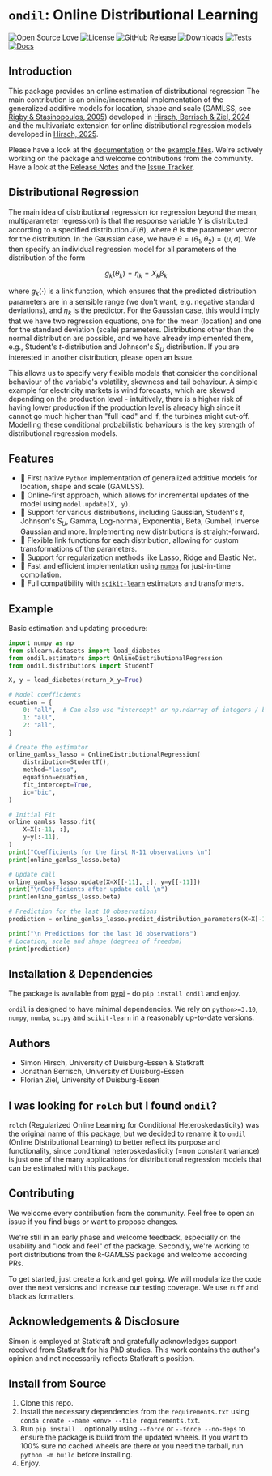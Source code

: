 # `ondil`: Online Distributional Learning

[![Open Source Love](https://badges.frapsoft.com/os/v2/open-source.svg?v=103)](https://github.com/ellerbrock/open-source-badges/)
[![License](https://img.shields.io/github/license/simon-hirsch/rolch)](https://opensource.org/license/gpl-3-0)
![GitHub Release](https://img.shields.io/github/v/release/simon-hirsch/ondil?display_name=release&label=Release)
[![Downloads](https://static.pepy.tech/badge/ondil)](https://pepy.tech/project/ondil)
[![Tests](https://github.com/simon-hirsch/ondil/actions/workflows/ci_run_tests.yml/badge.svg?branch=main)](https://github.com/simon-hirsch/ondil/actions/workflows/ci_run_tests.yml)
[![Docs](https://github.com/simon-hirsch/ondil/actions/workflows/ci_build_docs.yml/badge.svg?branch=main)](https://github.com/simon-hirsch/ondil/actions/workflows/ci_build_docs.yml)

## Introduction

This package provides an online estimation of distributional regression The main contribution is an online/incremental implementation of the generalized additive models for location, shape and scale (GAMLSS, see [Rigby & Stasinopoulos, 2005](https://academic.oup.com/jrsssc/article-abstract/54/3/507/7113027)) developed in [Hirsch, Berrisch & Ziel, 2024](https://arxiv.org/abs/2407.08750) and the multivariate extension for online distributional regression models developed in [Hirsch, 2025](https://arxiv.org/abs/2504.02518).

Please have a look at the [documentation](https://simon-hirsch.github.io/ondil/) or the [example files](https://github.com/simon-hirsch/ondil/tree/main/examples). We're actively working on the package and welcome contributions from the community. Have a look at the [Release Notes](https://github.com/simon-hirsch/ondil/releases) and the [Issue Tracker](https://github.com/simon-hirsch/ondil/issues).

## Distributional Regression

The main idea of distributional regression (or regression beyond the mean, multiparameter regression) is that the response variable $Y$ is distributed according to a specified distribution $\mathcal{F}(\theta)$, where $\theta$ is the parameter vector for the distribution. In the Gaussian case, we have $\theta = (\theta_1, \theta_2) = (\mu, \sigma)$. We then specify an individual regression model for all parameters of the distribution of the form

$$g_k(\theta_k) = \eta_k = X_k\beta_k$$

where $g_k(\cdot)$ is a link function, which ensures that the predicted distribution parameters are in a sensible range (we don't want, e.g. negative standard deviations), and $\eta_k$ is the predictor. For the Gaussian case, this would imply that we have two regression equations, one for the mean (location) and one for the standard deviation (scale) parameters. Distributions other than the normal distribution are possible, and we have already implemented them, e.g., Student's $t$-distribution and Johnson's $S_U$ distribution. If you are interested in another distribution, please open an Issue.

This allows us to specify very flexible models that consider the conditional behaviour of the variable's volatility, skewness and tail behaviour. A simple example for electricity markets is wind forecasts, which are skewed depending on the production level - intuitively, there is a higher risk of having lower production if the production level is already high since it cannot go much higher than "full load" and if, the turbines might cut-off. Modelling these conditional probabilistic behaviours is the key strength of distributional regression models.

## Features

- 🚀 First native `Python` implementation of generalized additive models for location, shape and scale (GAMLSS).
- 🚀 Online-first approach, which allows for incremental updates of the model using `model.update(X, y)`.
- 🚀 Support for various distributions, including Gaussian, Student's $t$, Johnson's $S_U$, Gamma, Log-normal, Exponential, Beta, Gumbel, Inverse Gaussian and more. Implementing new distributions is straight-forward.
- 🚀 Flexible link functions for each distribution, allowing for custom transformations of the parameters.
- 🚀 Support for regularization methods like Lasso, Ridge and Elastic Net.
- 🚀 Fast and efficient implementation using [`numba`](https://numba.pydata.org/) for just-in-time compilation.
- 🚀 Full compatibility with [`scikit-learn`](https://scikit-learn.org/stable/) estimators and transformers.

## Example

Basic estimation and updating procedure:

```python
import numpy as np
from sklearn.datasets import load_diabetes
from ondil.estimators import OnlineDistributionalRegression
from ondil.distributions import StudentT

X, y = load_diabetes(return_X_y=True)

# Model coefficients
equation = {
    0: "all",  # Can also use "intercept" or np.ndarray of integers / booleans
    1: "all",
    2: "all",
}

# Create the estimator
online_gamlss_lasso = OnlineDistributionalRegression(
    distribution=StudentT(),
    method="lasso",
    equation=equation,
    fit_intercept=True,
    ic="bic",
)

# Initial Fit
online_gamlss_lasso.fit(
    X=X[:-11, :],
    y=y[:-11],
)
print("Coefficients for the first N-11 observations \n")
print(online_gamlss_lasso.beta)

# Update call
online_gamlss_lasso.update(X=X[[-11], :], y=y[[-11]])
print("\nCoefficients after update call \n")
print(online_gamlss_lasso.beta)

# Prediction for the last 10 observations
prediction = online_gamlss_lasso.predict_distribution_parameters(X=X[-10:, :])

print("\n Predictions for the last 10 observations")
# Location, scale and shape (degrees of freedom)
print(prediction)
```

## Installation & Dependencies

The package is available from [pypi](https://pypi.org/project/ondil/) - do `pip install ondil` and enjoy.

`ondil` is designed to have minimal dependencies. We rely on `python>=3.10`, `numpy`, `numba`, `scipy` and `scikit-learn` in a reasonably up-to-date versions.

## Authors

- Simon Hirsch, University of Duisburg-Essen & Statkraft
- Jonathan Berrisch, University of Duisburg-Essen
- Florian Ziel, University of Duisburg-Essen

## I was looking for `rolch` but I found `ondil`?

`rolch` (Regularized Online Learning for Conditional Heteroskedasticity) was the original name of this package, but we decided to rename it to `ondil` (Online Distributional Learning) to better reflect its purpose and functionality, since conditional heteroskedasticity (=non constant variance) is just one of the many applications for distributional regression models that can be estimated with this package.

## Contributing

We welcome every contribution from the community. Feel free to open an issue if you find bugs or want to propose changes.

We're still in an early phase and welcome feedback, especially on the usability and "look and feel" of the package. Secondly, we're working to port distributions from the `R`-GAMLSS package and welcome according PRs.

To get started, just create a fork and get going. We will modularize the code over the next versions and increase our testing coverage. We use `ruff` and `black` as formatters.

## Acknowledgements & Disclosure

Simon is employed at Statkraft and gratefully acknowledges support received from Statkraft for his PhD studies. This work contains the author's opinion and not necessarily reflects Statkraft's position.

## Install from Source

1) Clone this repo.
2) Install the necessary dependencies from the `requirements.txt` using `conda create --name <env> --file requirements.txt`.
3) Run `pip install .` optionally using `--force` or `--force --no-deps` to ensure the package is build from the updated wheels. If you want to 100% sure no cached wheels are there or you need the tarball, run `python -m build` before installing.
4) Enjoy.
